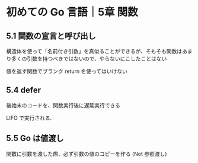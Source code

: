 # 初めての Go 言語｜5章 関数

## 5.1 関数の宣言と呼び出し

構造体を使って「名前付き引数」を真似ることができるが、そもそも関数はあまり多くの引数を持つべきではないので、やらないにこしたことはない

値を返す関数でブランク return を使ってはいけない

## 5.4 defer

後始末のコードを、関数実行後に遅延実行できる

LIFO で実行される.

## 5.5 Go は値渡し

関数に引数を渡した際、必ず引数の値のコピーを作る (Not 参照渡し)
